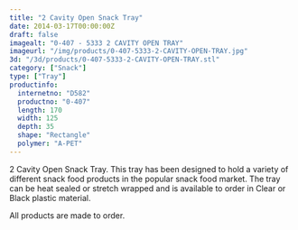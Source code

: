 ```yaml
---
title: "2 Cavity Open Snack Tray"
date: 2014-03-17T00:00:00Z
draft: false
imagealt: "0-407 - 5333 2 CAVITY OPEN TRAY"
imageurl: "/img/products/0-407-5333-2-CAVITY-OPEN-TRAY.jpg"
3d: "/3d/products/0-407-5333-2-CAVITY-OPEN-TRAY.stl"
category: ["Snack"]
type: ["Tray"]
productinfo:
  internetno: "D582"
  productno: "0-407"
  length: 170
  width: 125
  depth: 35
  shape: "Rectangle"
  polymer: "A-PET"
---
```

2 Cavity Open Snack Tray. This tray has been designed to hold a variety of different snack food products in the popular snack food market. The tray can be heat sealed or stretch wrapped and is available to order in Clear or Black plastic material.

 All products are made to order.


